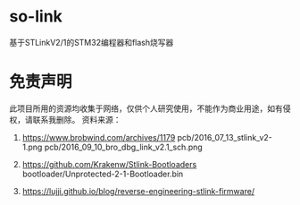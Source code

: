 # so-link
基于STLinkV2/1的STM32编程器和flash烧写器

# 免责声明
此项目所用的资源均收集于网络，仅供个人研究使用，不能作为商业用途，如有侵权，请联系我删除。
资料来源：
1. https://www.brobwind.com/archives/1179
pcb/2016_07_13_stlink_v2-1.png 
pcb/2016_09_10_bro_dbg_link_v2.1_sch.png 

2. https://github.com/Krakenw/Stlink-Bootloaders
bootloader/Unprotected-2-1-Bootloader.bin
 
3. https://lujji.github.io/blog/reverse-engineering-stlink-firmware/

